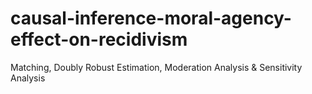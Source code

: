 # causal-inference-moral-agency-effect-on-recidivism
Matching, Doubly Robust Estimation, Moderation Analysis &amp; Sensitivity Analysis
